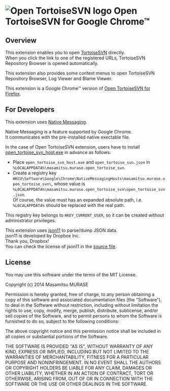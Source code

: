 # ![Open TortoiseSVN logo](https://raw.githubusercontent.com/masamitsu-murase/open_tortoise_svn_for_google_chrome/master/extension/icons/icon128.png) Open TortoiseSVN for Google Chrome™

## Overview

This extension enables you to open [TortoiseSVN](http://tortoisesvn.tigris.org/) directly.  
When you click the link to one of the registered URLs, TortoiseSVN Repository Browser is opened automatically.

This extension also provides some context menus to open TortoiseSVN Repository Browser, Log Viewer and Blame Viewer.

This extension is a Google Chrome™ version of [Open TortoiseSVN for Firefox](https://addons.mozilla.org/en/firefox/addon/open-tortoisesvn/).

## For Developers

This extension uses [Native Messaging](https://developer.chrome.com/extensions/messaging#native-messaging).

Native Messaging is a feature supported by Google Chrome.  
It communicates with the pre-installed native exectable file.

In the case of Open TortoiseSVN extension, users have to install [open_tortoise_svn_host.exe](https://github.com/masamitsu-murase/open_tortoise_svn_for_google_chrome/raw/master/native_messaging/open_tortoise_svn_host.exe) in advance as follows:

* Place `open_tortoise_svn_host.exe` and `open_tortoise_svn.json` in `%LOCALAPPDATA%\masamitsu.murase.open_tortoise_svn`.
* Create a registry key `HKCU\Software\Google\Chrome\NativeMessagingHosts\masamitsu.murase.open_tortoise_svn\`, whose value is `%LOCALAPPDATA%\masamitsu.murase.open_tortoise_svn\open_tortoise_svn.json`.  
  Of course, the value must has an expanded absolute path, i.e. `%LOCALAPPDATA%` should be replaced with the real path.

This registry key belongs to `HKEY_CURRENT_USER`, so it can be created without administrator privileges.

This extension uses [json11](https://github.com/dropbox/json11) to parse/dump JSON data.  
json11 is developed by Dropbox Inc.  
Thank you, Dropbox!  
You can check the license of json11 in the [source file](https://raw.githubusercontent.com/masamitsu-murase/open_tortoise_svn_for_google_chrome/master/native_messaging/json11.hpp).

## License

You may use this software under the terms of the MIT License.

Copyright (c) 2014 Masamitsu MURASE

Permission is hereby granted, free of charge, to any person obtaining a copy
of this software and associated documentation files (the "Software"), to deal
in the Software without restriction, including without limitation the rights
to use, copy, modify, merge, publish, distribute, sublicense, and/or sell
copies of the Software, and to permit persons to whom the Software is
furnished to do so, subject to the following conditions:

The above copyright notice and this permission notice shall be included in
all copies or substantial portions of the Software.

THE SOFTWARE IS PROVIDED "AS IS", WITHOUT WARRANTY OF ANY KIND, EXPRESS OR
IMPLIED, INCLUDING BUT NOT LIMITED TO THE WARRANTIES OF MERCHANTABILITY,
FITNESS FOR A PARTICULAR PURPOSE AND NONINFRINGEMENT. IN NO EVENT SHALL THE
AUTHORS OR COPYRIGHT HOLDERS BE LIABLE FOR ANY CLAIM, DAMAGES OR OTHER
LIABILITY, WHETHER IN AN ACTION OF CONTRACT, TORT OR OTHERWISE, ARISING FROM,
OUT OF OR IN CONNECTION WITH THE SOFTWARE OR THE USE OR OTHER DEALINGS IN
THE SOFTWARE.


